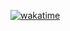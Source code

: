 [![wakatime](https://wakatime.com/badge/user/00c06353-40fb-459c-9e18-af3583410e06/project/c78ed8e7-31ae-4362-b04e-e3d851c88086.svg)](https://wakatime.com/badge/user/00c06353-40fb-459c-9e18-af3583410e06/project/c78ed8e7-31ae-4362-b04e-e3d851c88086)
